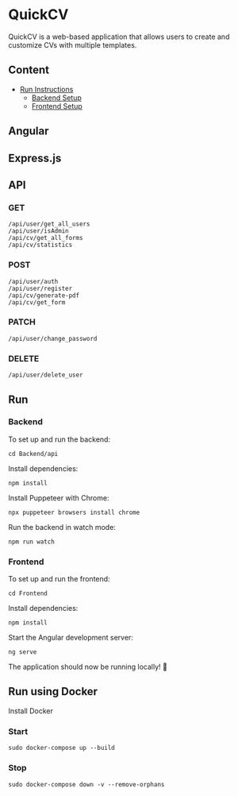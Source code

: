 # QuickCV

QuickCV is a web-based application that allows users to create and customize CVs with multiple templates.

## Content

- [Run Instructions](#run)
  - [Backend Setup](#backend)
  - [Frontend Setup](#frontend)

## Angular

## Express.js

## API
### GET
```
/api/user/get_all_users
/api/user/isAdmin
/api/cv/get_all_forms
/api/cv/statistics
```

### POST
```
/api/user/auth
/api/user/register
/api/cv/generate-pdf
/api/cv/get_form
```

### PATCH
```
/api/user/change_password
```

### DELETE
```
/api/user/delete_user
```

## Run


### Backend

To set up and run the backend:

```
cd Backend/api
```

Install dependencies:

```
npm install
```

Install Puppeteer with Chrome:

```
npx puppeteer browsers install chrome
```

Run the backend in watch mode:

```
npm run watch
```

### Frontend

To set up and run the frontend:

```
cd Frontend
```

Install dependencies:

```
npm install
```

Start the Angular development server:

```
ng serve
```

The application should now be running locally! 🎉


## Run using Docker

Install Docker

### Start

```
sudo docker-compose up --build
```

### Stop 

```
sudo docker-compose down -v --remove-orphans
```